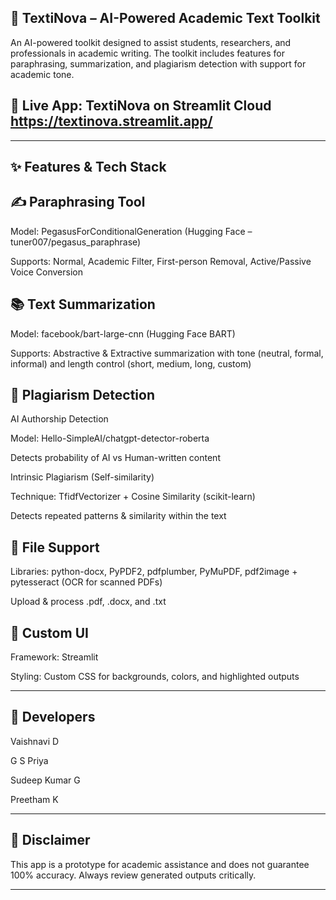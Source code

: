 ## **📘 TextiNova – AI-Powered Academic Text Toolkit**

An AI-powered toolkit designed to assist students, researchers, and professionals in academic writing. The toolkit includes features for paraphrasing, summarization, and plagiarism detection with support for academic tone.

## 🚀 Live App: TextiNova on Streamlit Cloud  https://textinova.streamlit.app/


---

## **✨ Features & Tech Stack**

## ✍️ Paraphrasing Tool

Model: PegasusForConditionalGeneration (Hugging Face – tuner007/pegasus_paraphrase)

Supports: Normal, Academic Filter, First-person Removal, Active/Passive Voice Conversion


## 📚 Text Summarization

Model: facebook/bart-large-cnn (Hugging Face BART)

Supports: Abstractive & Extractive summarization with tone (neutral, formal, informal) and length control (short, medium, long, custom)


## 🔎 Plagiarism Detection

AI Authorship Detection

Model: Hello-SimpleAI/chatgpt-detector-roberta

Detects probability of AI vs Human-written content


Intrinsic Plagiarism (Self-similarity)

Technique: TfidfVectorizer + Cosine Similarity (scikit-learn)

Detects repeated patterns & similarity within the text



## **📂 File Support**

Libraries: python-docx, PyPDF2, pdfplumber, PyMuPDF, pdf2image + pytesseract (OCR for scanned PDFs)

Upload & process .pdf, .docx, and .txt


## **🎨 Custom UI**

Framework: Streamlit

Styling: Custom CSS for backgrounds, colors, and highlighted outputs




---

## **👥 Developers**

Vaishnavi D

G S Priya

Sudeep Kumar G

Preetham K



---

## **📝 Disclaimer**

This app is a prototype for academic assistance and does not guarantee 100% accuracy. Always review generated outputs critically.


---